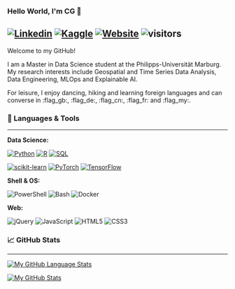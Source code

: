 ### Hello World, I'm CG 👋

[![Linkedin](https://img.shields.io/badge/-|%20sihcheeguan-blue?style=flat&logo=Linkedin&logoColor=white)](https://www.linkedin.com/in/sihcheeguan/)
[![Kaggle](https://img.shields.io/badge/-|%20ninjakira-20BEFF?style=flat&logo=kaggle&logoColor=white)](https://www.kaggle.com/ninjakira)
[![Website](https://img.shields.io/badge/-|%20ninjakira.github.io-47CCCC?style=flat&logo=Google-Chrome&logoColor=white)](https://ninjakira.github.io)
![visitors](https://visitor-badge.glitch.me/badge?page_id=ninjakira)
---

Welcome to my GitHub! 

I am a Master in Data Science student at the Philipps-Universität Marburg. My research interests include Geospatial and Time Series Data Analysis, Data Engineering, MLOps and Explainable AI.

For leisure, I enjoy dancing, hiking and learning foreign languages and can converse in :flag_gb:, :flag_de:, :flag_cn:, :flag_fr: and :flag_my:.

### &#x1F527; Languages & Tools
---

**Data Science:**

[![Python](https://img.shields.io/badge/-Python-informational?style=flat&logo=python&logoColor=white&color=2bbc8a&labelColor=505050)](https://www.python.org/)
[![R](https://img.shields.io/badge/-R-informational?style=flat&logo=r&logoColor=white&color=2bbc8a&labelColor=505050)](https://www.r-project.org/)
[![SQL](https://img.shields.io/badge/-SQL-informational?style=flat&logo=postgresql&logoColor=white&color=2bbc8a&labelColor=505050)](https://www.postgresql.org/)

[![scikit-learn](https://img.shields.io/badge/-scikit--learn-informational?style=flat&logo=scikit-learn&logoColor=white&color=2bbc8a&labelColor=505050)](https://scikit-learn.org/)
[![PyTorch](https://img.shields.io/badge/-PyTorch-informational?style=flat&logo=pytorch&logoColor=white&color=2bbc8a&labelColor=505050)](https://pytorch.org/)
[![TensorFlow](https://img.shields.io/badge/-TensorFlow-informational?style=flat&logo=tensorflow&logoColor=white&color=2bbc8a&labelColor=505050)](https://www.tensorflow.org/)

**Shell & OS:**

![PowerShell](https://img.shields.io/badge/-PowerShell-informational?style=flat&logo=powershell&logoColor=white&color=2bbc8a&labelColor=505050)
![Bash](https://img.shields.io/badge/-Bash-informational?style=flat&logo=gnu-bash&logoColor=white&color=2bbc8a&labelColor=505050)
![Docker](https://img.shields.io/badge/-Docker-informational?style=flat&logo=docker&logoColor=white&color=2bbc8a&labelColor=505050)

**Web:**

![jQuery](https://img.shields.io/badge/%20-jQuery-informational?style=flat&logo=jquery&logoColor=white&color=2bbc8a&labelColor=505050)
![JavaScript](https://img.shields.io/badge/%20-JavaScript-informational?style=flat&logo=javascript&logoColor=white&color=2bbc8a&labelColor=505050)
![HTML5](https://img.shields.io/badge/%20-HTML-informational?style=flat&logo=html5&logoColor=white&color=2bbc8a&labelColor=505050)
![CSS3](https://img.shields.io/badge/%20-CSS-informational?style=flat&logo=css3&logoColor=white&color=2bbc8a&labelColor=505050)

### &#x1F4C8; GitHub Stats 
---

[![My GitHub Language Stats](https://github-readme-stats.vercel.app/api/top-langs/?username=ninjakira&langs_count=5&theme=tokyonight)]()

[![My GitHub Stats](https://github-readme-stats.vercel.app/api/?username=ninjakira&count_private=true&theme=tokyonight&showicons=true)]()

<!--
**ninjakira/ninjakira** is a ✨ _special_ ✨ repository because its `README.md` (this file) appears on your GitHub profile.

Here are some ideas to get you started:

- 🔭 I’m currently working on ...
- 🌱 I’m currently learning ...
- 👯 I’m looking to collaborate on ...
- 🤔 I’m looking for help with ...
- 💬 Ask me about ...
- 📫 How to reach me: ...
- 😄 Pronouns: ...
- ⚡ Fun fact: ...
-->
